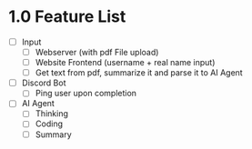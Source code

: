 # 1.0 Feature List

- [ ] Input
    - [ ] Webserver (with pdf File upload)
    - [ ] Website Frontend (username + real name input)
    - [ ] Get text from pdf, summarize it and parse it to AI Agent
     
- [ ] Discord Bot
  - [ ] Ping user upon completion
- [ ] AI Agent
  - [ ] Thinking
  - [ ] Coding
  - [ ] Summary

